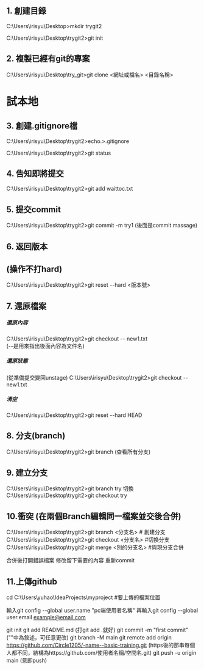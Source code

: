 ## 1. 創建目錄
C:\Users\irisyu\Desktop>mkdir trygit2

C:\Users\irisyu\Desktop\trygit2>git init

## 2. 複製已經有git的專案
C:\Users\irisyu\Desktop\try_git>git clone  <網址或檔名>  <目錄名稱>
# 試本地
## 3. 創建.gitignore檔
C:\Users\irisyu\Desktop\trygit2>echo.>.gitignore

C:\Users\irisyu\Desktop\trygit2>git status

## 4. 告知即將提交
C:\Users\irisyu\Desktop\trygit2>git add waittoc.txt

## 5. 提交commit
C:\Users\irisyu\Desktop\trygit2>git commit -m try1
(後面是commit massage)


## 6. 返回版本

## (操作不打hard)
C:\Users\irisyu\Desktop\trygit2>git reset --hard <版本號>

## 7. 還原檔案
##### 還原內容
C:\Users\irisyu\Desktop\trygit2>git checkout -- new1.txt  
(--是用來指出後面內容為文件名)
##### 還原狀態
(從準備提交變回unstage)
C:\Users\irisyu\Desktop\trygit2>git checkout -- new1.txt
##### 清空
C:\Users\irisyu\Desktop\trygit2>git reset --hard HEAD



## 8. 分支(branch)
C:\Users\irisyu\Desktop\trygit2>git branch (查看所有分支)
## 9. 建立分支
C:\Users\irisyu\Desktop\trygit2>git branch try
切換
C:\Users\irisyu\Desktop\trygit2>git checkout try


## 10.衝突 (在兩個Branch編輯同一檔案並交後合併)
C:\Users\irisyu\Desktop\trygit2>git branch <分支名>  # 創建分支
C:\Users\irisyu\Desktop\trygit2>git checkout <分支名> #切換分支
C:\Users\irisyu\Desktop\trygit2>git merge <別的分支名> #與現分支合併

合併後打開錯誤檔案
修改留下需要的內容 
重新commit



## 11.上傳github
cd C:\Users\yuhao\IdeaProjects\myproject    #要上傳的檔案位置

輸入git config --global user.name "pc端使用者名稱"
再輸入git config --global user.email example@email.com


git init
git add README.md (打git add .就好)
git commit -m "first commit" (""中為敘述，可任意更改)
git branch -M main
git remote add origin https://github.com/Circle1205/-name--basic-training.git 
(https後的那串每個人都不同，結構為https://github.com/使用者名稱/空間名.git)
git push -u origin main (意即push)
